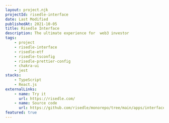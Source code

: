```yaml
---
layout: project.njk
projectId: risedle-interface
date: Last Modified
publishedAt: 2021-10-05
title: Risedle Interface
description: The ultimate experience for  web3 investor
tags:
    - project
    - risedle-interface
    - risedle-etf
    - risedle-tsconfig
    - risedle-prettier-config
    - chakra-ui
    - jest
stacks:
    - TypeScript
    - React.js
externalLinks:
    - name: Try it
      url: https://risedle.com/
    - name: Source code
      url: https://github.com/risedle/monorepo/tree/main/apps/interface
featured: true
---
```


<!--
Risedle Interface is a Web3 app written in TypeScript and built on top of
React.js.

The first version of Risedle Interface is only used to interact with [Risedle
ETF][1] smart contract

[1]: /projects/risedle-etf/
-->
